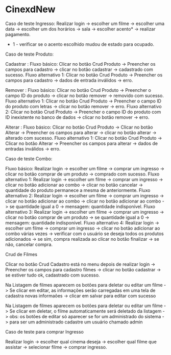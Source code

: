 # CinexdNew

Caso de teste Ingresso: Realizar login -> escolher um filme -> escolher uma data -> escolher um dos horários -> sala -> escolher acento* -> realizar pagamento.
* 1 - verificar se o acento escolhido mudou de estado para ocupado.

Caso de teste Produto:

Cadastrar :
Fluxo básico: Clicar no botão Crud Produto -> Preencher os campos para cadastro -> clicar no botão cadastrar -> cadastrado com sucesso.
Fluxo alternativo 1: Clicar no botão Crud Produto -> Preencher os campos para cadastro -> dados de entrada inválidos -> erro.

Remover :
Fluxo básico: Clicar no botão Crud Produto -> Preencher o campo ID do produto -> clicar no botão remover -> removido com sucesso.
Fluxo alternativo 1: Clicar no botão Crud Produto -> Preencher o campo ID do produto com letras -> clicar no botão remover -> erro.
Fluxo alternativo 2: Clicar no botão Crud Produto -> Preencher o campo ID do produto com ID inexistente no banco de dados -> clicar no botão remover -> erro.

Alterar :
Fluxo básico: Clicar no botão Crud Produto -> Clicar no botão Alterar -> Preencher os campos para alterar -> clicar no botão alterar -> alterado com sucesso.
Fluxo alternativo 1: Clicar no botão Crud Produto -> Clicar no botão Alterar -> Preencher os campos para alterar -> dados de entradas inválidos -> erro.

Caso de teste Combo:

Fluxo básico: Realizar login -> escolher um filme -> comprar um ingresso -> clicar no botão comprar de um produto -> comprado com sucesso.
Fluxo alternativo 1: Realizar login -> escolher um filme -> comprar um ingresso -> clicar no botão adicionar ao combo -> clicar no botão cancelar -> quantidade do produto permanece a mesma de anteriormente.
Fluxo alternativo 2: Realizar login -> escolher um filme -> comprar um ingresso -> clicar no botão adicionar ao combo -> clicar no botão adicionar ao combo -> se quantidade igual a 0 -> mensagem: quantidade indisponível.
Fluxo alternativo 3: Realizar login -> escolher um filme -> comprar um ingresso -> clicar no botão comprar de um produto -> se quantidade igual a 0 -> mensagem: quantidade indisponível.
Fluxo alternativo 4: Realizar login -> escolher um filme -> comprar um ingresso -> clicar no botão adicionar ao combo várias vezes -> verificar com o usuário se deseja todos os produtos adicionados -> se sim, compra realizada ao clicar no botão finalizar -> se não, cancelar compra.

Crud de Filmes

Clicar no botão Crud Cadastro está no menu depois de realizar login -> Preencher os campos para cadastro filmes -> clicar no botão cadastrar -> se estiver tudo ok, cadastrado com sucesso.

Na Listagem de filmes aparecem os botões para deletar ou editar um filme -> Se clicar em editar, as informações serão carregadas em uma tela de cadastra novas informaões -> clicar em salvar para editar com sucesso

Na Listagem de filmes aparecem os botões para deletar ou editar um filme -> Se clicar em deletar, o filme automaticamente será deletado da listagem -> obs: os botões de editar só aparecer se for um administrado do sistema -> para ser um administrado cadastre um usuário chamado admin

Caso de teste para comprar Ingresso

Realizar login -> escolher qual cinema deseja -> escolher qual filme que assistar -> selecionar filme -> comprar ingresso.

